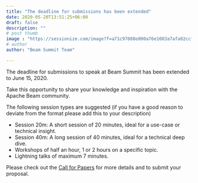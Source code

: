 ```yaml
---
title: "The deadline for submissions has been extended"
date: 2020-05-20T13:51:25+06:00
draft: false
description: ""
# post thumb
image : "https://sessionize.com/image?f=a71c97088e800a76e1083a7afa02ccf2,1140,400,0,1,dd-ed9e-4742-8620-597e589ba887.a17841a5-d2b4-4383-a4c9-b4f12119c733.png"
# author
author: "Beam Summit Team"

---
```


The deadline for submissions to speak at Beam Summit has been extended to June 15, 2020.

Take this opportunity to share your knowledge and inspiration with the Apache Beam community.

The following session types are suggested (if you have a good reason to deviate from the format please add this to your description)
* Session 20m: A short session of 20 minutes, ideal for a use-case or technical insight.
* Session 40m: A long session of 40 minutes, ideal for a technical deep dive.
* Workshops of half an hour, 1 or 2 hours on a specific topic.
* Lightning talks of maximum 7 minutes.

Please check out the [Call for Papers](https://sessionize.com/beam-digital-summit-2020/) for more details and to submit your proposal.
